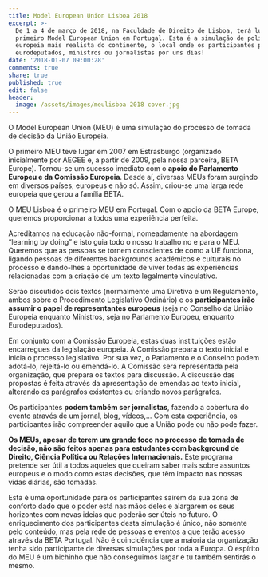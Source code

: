 ```yaml
---
title: Model European Union Lisboa 2018
excerpt: >-
  De 1 a 4 de março de 2018, na Faculdade de Direito de Lisboa, terá lugar o
  primeiro Model European Union em Portugal. Esta é a simulação de política
  europeia mais realista do continente, o local onde os participantes podem ser
  eurodeputados, ministros ou jornalistas por uns dias!
date: '2018-01-07 09:00:28'
comments: true
share: true
published: true
edit: false
header:
  image: /assets/images/meulisboa 2018 cover.jpg
---
```

O Model European Union (MEU) é uma simulação do processo de tomada de decisão da União Europeia.

O primeiro MEU teve lugar em 2007 em Estrasburgo (organizado inicialmente por AEGEE e, a partir de 2009, pela nossa parceira, BETA Europe). Tornou-se um sucesso imediato com o **apoio do Parlamento Europeu e da Comissão Europeia**. Desde aí, diversas MEUs foram surgindo em diversos países, europeus e não só. Assim, criou-se uma larga rede europeia que gerou a família BETA.  

O MEU Lisboa é o primeiro MEU em Portugal. Com o apoio da BETA Europe, queremos proporcionar a todos uma experiência perfeita.

Acreditamos na educação não-formal, nomeadamente na abordagem “learning by doing” e isto guia todo o nosso trabalho no e para o MEU. Queremos que as pessoas se tornem conscientes de como a UE funciona, ligando pessoas de diferentes backgrounds académicos e culturais no processo e dando-lhes a oportunidade de viver todas as experiências relacionadas com a criação de um texto legalmente vinculativo.

Serão discutidos dois textos (normalmente uma Diretiva e um Regulamento, ambos sobre o Procedimento Legislativo Ordinário) e os **participantes irão assumir o papel de representantes europeus** (seja no Conselho da União Europeia enquanto Ministros, seja no Parlamento Europeu, enquanto Eurodeputados).

Em conjunto com a Comissão Europeia, estas duas instituições estão encarregues da legislação europeia. A Comissão prepara o texto inicial e inicia o processo legislativo. Por sua vez, o Parlamento e o Conselho podem adotá-lo, rejeitá-lo ou emendá-lo. A Comissão será representada pela organização, que prepara os textos para discussão. A discussão das propostas é feita através da apresentação de emendas ao texto inicial, alterando os parágrafos existentes ou criando novos parágrafos.

Os participantes **podem também ser jornalistas**, fazendo a cobertura do evento através de um jornal, blog, vídeos,...  Com esta experiência, os participantes irão compreender aquilo que a União pode ou não pode fazer.

**Os MEUs, apesar de terem um grande foco no processo de tomada de decisão, não são feitos apenas para estudantes com background de Direito, Ciência Política ou Relações Internacionais.** Este programa pretende ser útil a todos aqueles que queiram saber mais sobre assuntos europeus e o modo como estas decisões, que têm impacto nas nossas vidas diárias, são tomadas.

Esta é uma oportunidade para os participantes saírem da sua zona de conforto dado que o poder está nas mãos deles e alargarem os seus horizontes com novas ideias que poderão ser úteis no futuro. O enriquecimento dos participantes desta simulação é único, não somente pelo conteúdo, mas pela rede de pessoas e eventos a que terão acesso através da BETA Portugal. Não é coincidência que a maioria da organização tenha sido participante de diversas simulações por toda a Europa. O espírito do MEU é um bichinho que não conseguimos largar e tu também sentirás o mesmo.
